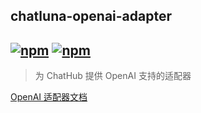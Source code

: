 ## chatluna-openai-adapter

## [![npm](https://img.shields.io/npm/v/koishi-plugin-chatluna-openai-adapter)](https://www.npmjs.com/package/koishi-plugin-chatluna-openai) [![npm](https://img.shields.io/npm/dm/koishi-plugin-chatluna-openai-adapter)](https://www.npmjs.com/package//koishi-plugin-chatluna-openai-adapter)

> 为 ChatHub 提供 OpenAI 支持的适配器

[OpenAI 适配器文档](https://chatluna.chat/guide/configure-model-platform/openai.html)
